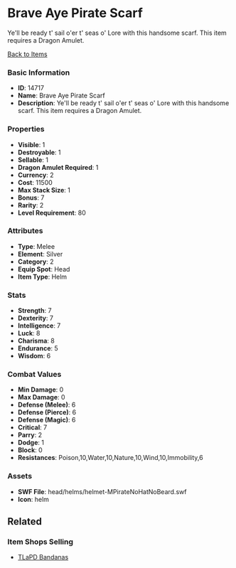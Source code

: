# Brave Aye Pirate Scarf

Ye'll be ready t' sail o'er t' seas o' Lore with this handsome scarf. This item requires a Dragon Amulet.

[Back to Items](../items.md)

### Basic Information

- **ID**: 14717
- **Name**: Brave Aye Pirate Scarf
- **Description**: Ye&#039;ll be ready t&#039; sail o&#039;er t&#039; seas o&#039; Lore with this handsome scarf. This item requires a Dragon Amulet.

### Properties

- **Visible**: 1
- **Destroyable**: 1
- **Sellable**: 1
- **Dragon Amulet Required**: 1
- **Currency**: 2
- **Cost**: 11500
- **Max Stack Size**: 1
- **Bonus**: 7
- **Rarity**: 2
- **Level Requirement**: 80

### Attributes

- **Type**: Melee
- **Element**: Silver
- **Category**: 2
- **Equip Spot**: Head
- **Item Type**: Helm

### Stats

- **Strength**: 7
- **Dexterity**: 7
- **Intelligence**: 7
- **Luck**: 8
- **Charisma**: 8
- **Endurance**: 5
- **Wisdom**: 6

### Combat Values

- **Min Damage**: 0
- **Max Damage**: 0
- **Defense (Melee)**: 6
- **Defense (Pierce)**: 6
- **Defense (Magic)**: 6
- **Critical**: 7
- **Parry**: 2
- **Dodge**: 1
- **Block**: 0
- **Resistances**: Poison,10,Water,10,Nature,10,Wind,10,Immobility,6

### Assets

- **SWF File**: head/helms/helmet-MPirateNoHatNoBeard.swf
- **Icon**: helm

## Related

### Item Shops Selling

- [TLaPD Bandanas](../item-shops/366-tlapd-bandanas.md)

